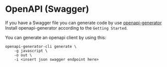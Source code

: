 # OpenAPI (Swagger)

If you have a Swagger file you can generate code by use [openapi-generator](https://openapi-generator.tech/)
Install openapi-generator according to the `Getting Started`.

You can generate an openapi client by using this: 

```
openapi-generator-cli generate \ 
    -g javascript \
    -o out \ 
    -i <insert json swagger endpoint here>
```
